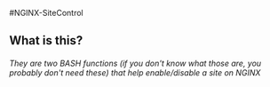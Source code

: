 #NGINX-SiteControl
## What is this?
###### They are two BASH functions (if you don't know what those are, you probably don't need these) that help enable/disable a site on NGINX

